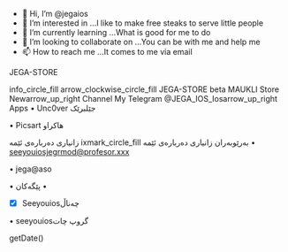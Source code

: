 - 👋 Hi, I’m @jegaios
- 👀 I’m interested in ...I like to make free steaks to serve little people
- 🌱 I’m currently learning ...What is good for me to do
- 💞️ I’m looking to collaborate on ...You can be with me and help me
- 📫 How to reach me ...It comes to me via email

<!---
jegaios/jegaios is a ✨ special ✨ repository because its `README.md` (this file) appears on your GitHub profile.
You can click the Preview link to take a look at your changes.
--->JEGA-STORE
info_circle_fill arrow_clockwise_circle_fill
JEGA-STORE
beta
MAUKLI Store
Newarrow_up_right
Channel
My Telegram
@JEGA_IOS_Iosarrow_up_right
Apps
 • 
Unc0ver جێلبرێک


 • 
Picsart ھاکراو



‎زانیاری دەربارەی ئێمە
ixmark_circle_fill
‎زانیاری دەربارەی ئێمە
‎بەرێوبەران
 • 
seeyouiosjegrmod@profesor.xxx


 • 
jega@aso


 • 
‎پێگەکان
 • 
- [x] Seeyouiosچەناڵ


 • 
seeyouiosگروپ چات


getDate()
